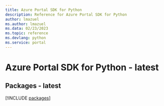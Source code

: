 ```yaml
---
title: Azure Portal SDK for Python
description: Reference for Azure Portal SDK for Python
author: lmazuel
ms.author: lmazuel
ms.data: 02/23/2023
ms.topic: reference
ms.devlang: python
ms.service: portal
---
```

# Azure Portal SDK for Python - latest
## Packages - latest
[!INCLUDE [packages](portal-index.md)]